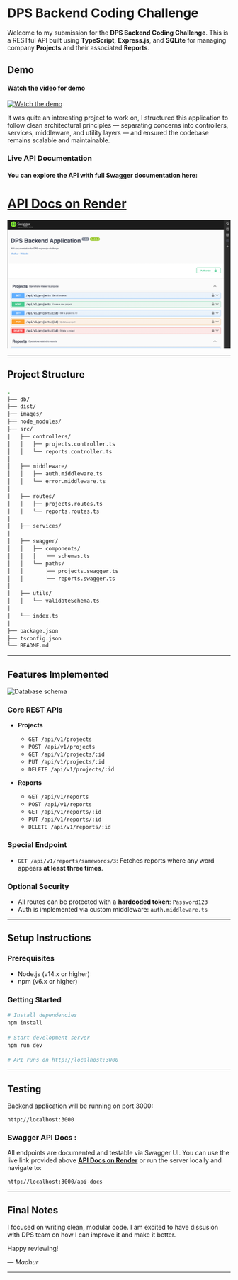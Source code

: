 # DPS Backend Coding Challenge

Welcome to my submission for the **DPS Backend Coding Challenge**. This is a RESTful API built using **TypeScript**, **Express.js**, and **SQLite** for managing company **Projects** and their associated **Reports**.

## Demo

#### Watch the video for demo

[![Watch the demo](https://img.youtube.com/vi/ssRiBM5Rjrg/maxresdefault.jpg)](https://youtu.be/ssRiBM5Rjrg)

It was quite an interesting project to work on, I structured this application to follow clean architectural principles — separating concerns into controllers, services, middleware, and utility layers — and ensured the codebase remains scalable and maintainable.

### Live API Documentation

#### You can explore the API with full Swagger documentation here:

# **[API Docs on Render](https://dps-expressjs-challenge-h09j.onrender.com/api-docs/)**
![API Docs](images/api.-docs.png)

---

## Project Structure

```bash
.
├── db/
├── dist/
├── images/
├── node_modules/
├── src/
│   ├── controllers/
│   │   ├── projects.controller.ts
│   │   └── reports.controller.ts
│
│   ├── middleware/
│   │   ├── auth.middleware.ts
│   │   └── error.middleware.ts
│
│   ├── routes/
│   │   ├── projects.routes.ts
│   │   └── reports.routes.ts
│
│   ├── services/
│
│   ├── swagger/
│   │   ├── components/
│   │   │   └── schemas.ts
│   │   └── paths/
│   │       ├── projects.swagger.ts
│   │       └── reports.swagger.ts
│
│   ├── utils/
│   │   └── validateSchema.ts
│
│   └── index.ts
│
├── package.json
├── tsconfig.json
└── README.md
```

---

## Features Implemented

![Database schema](images/database_schema.png)

### Core REST APIs

-   **Projects**

    -   `GET /api/v1/projects`
    -   `POST /api/v1/projects`
    -   `GET /api/v1/projects/:id`
    -   `PUT /api/v1/projects/:id`
    -   `DELETE /api/v1/projects/:id`

-   **Reports**

    -   `GET /api/v1/reports`
    -   `POST /api/v1/reports`
    -   `GET /api/v1/reports/:id`
    -   `PUT /api/v1/reports/:id`
    -   `DELETE /api/v1/reports/:id`

### Special Endpoint

-   `GET /api/v1/reports/samewords/3`: Fetches reports where any word appears **at least three times**.

### Optional Security

-   All routes can be protected with a **hardcoded token**: `Password123`
-   Auth is implemented via custom middleware: `auth.middleware.ts`

---

## Setup Instructions

### Prerequisites

-   Node.js (v14.x or higher)
-   npm (v6.x or higher)

### Getting Started

```bash
# Install dependencies
npm install

# Start development server
npm run dev

# API runs on http://localhost:3000
```

---

## Testing

Backend application will be running on port 3000:

```
http://localhost:3000
```

### Swagger API Docs :

All endpoints are documented and testable via Swagger UI. You can use the live link provided above **[API Docs on Render](https://dps-expressjs-challenge-h09j.onrender.com/api-docs/)** or run the server locally and navigate to:

```
http://localhost:3000/api-docs
```

---

## Final Notes

I focused on writing clean, modular code. I am excited to have dissusion with DPS team on how I can improve it and make it better.

Happy reviewing!

— _Madhur_

---

